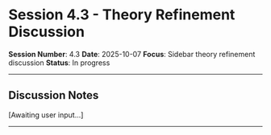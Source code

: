 # Session 4.3 - Theory Refinement Discussion

**Session Number**: 4.3
**Date**: 2025-10-07
**Focus**: Sidebar theory refinement discussion
**Status**: In progress

---

## Discussion Notes

[Awaiting user input...]

---
